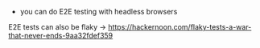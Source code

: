- you can do E2E testing with headless browsers

E2E tests can also be flaky -> https://hackernoon.com/flaky-tests-a-war-that-never-ends-9aa32fdef359